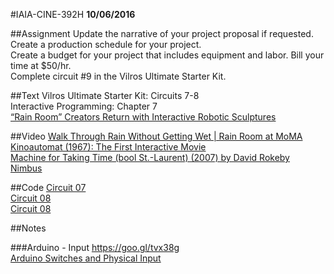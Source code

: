 #IAIA-CINE-392H
**10/06/2016**

##Assignment
Update the narrative of your project proposal if requested.  
Create a production schedule for your project.  
Create a budget for your project that includes equipment and labor. Bill your time at $50/hr.  
Complete circuit #9 in the Vilros Ultimate Starter Kit.  

##Text
Vilros Ultimate Starter Kit: Circuits 7-8  
Interactive Programming: Chapter 7  
[“Rain Room” Creators Return with Interactive Robotic Sculptures](https://www.artsy.net/article/artsy-editorial-rain-room-creators-return-with-interactive-robotic-sculptures)  

##Video
[Walk Through Rain Without Getting Wet | Rain Room at MoMA](https://www.youtube.com/watch?v=7cem71cR0S0)  
[Kinoautomat (1967): The First Interactive Movie](https://www.youtube.com/watch?v=-vnI7DtqnSw)  
[Machine for Taking Time (bool St.-Laurent) (2007) by David Rokeby](https://vimeo.com/6025597)  
[Nimbus](http://www.laphil.com/visit/nimbus)  

##Code
[Circuit 07](../arduino-kit/Circuit_07/Circuit_07.ino)  
[Circuit 08](../arduino-kit/Circuit_08/Circuit_08.ino)  
[Circuit 08](../arduino-kit/Circuit_09/Circuit_09.ino)  

##Notes  

###Arduino - Input
https://goo.gl/tvx38g  
[Arduino Switches and Physical Input](http://www.trossenrobotics.com/store/c/3384-Arduino-Switches-Physical-Input.aspx)
